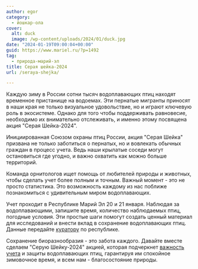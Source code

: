```yaml
---
author: egor
category:
  - йошкар-ола
cover:
  alt: duck
  image: /wp-content/uploads/2024/01/duck.jpg
date: "2024-01-19T09:00:04+00:00"
guid: https://www.mariel.ru/?p=1492
tag:
  - природа-марий-эл
title: Серая шейка-2024
url: /seraya-shejka/

---
```

Каждую зиму в России сотни тысяч водоплавающих птиц находят временное пристанище на водоемах. Эти пернатые мигранты приносят в наши края не только визуальное удовольствие, но и играют ключевую роль в экосистеме. Однако для того чтобы поддерживать равновесие, необходимо их внимательно отслеживать, и именно этому посвящена акция "Серая Шейка-2024".

Инициированная Союзом охраны птиц России, акция "Серая Шейка" призвана не только заботиться о пернатых, но и вовлекать обычных граждан в процесс учета. Ведь наши крылатые соседи могут остановиться где угодно, и важно охватить как можно больше территорий.

Команда орнитологов ищет помощь от любителей природы и животных, чтобы сделать учет более полным и точным. Важный момент \- это не просто статистика. Это возможность каждому из нас поближе познакомиться с удивительным миром водоплавающих.

Учет проходит в Республике Марий Эл 20 и 21 января. Наблюдая за водоплавающими, запишите время, количество наблюдаемых птиц, погодные условия. Эти простые шаги помогут создать ценный материал для исследований и внести вклад в сохранение водоплавающих птиц. Данные передайте [куратору](https://vk.com/ksenia_pushkareva) по республике.

Сохранение биоразнообразия \- это забота каждого. Давайте вместе сделаем "Серую Шейку-2024" акцией, которая подчеркнет [важность учета](/ohota-v-marij-el/) и защиты водоплавающих птиц, гарантируя им спокойное зимовочное время, и всем нам \- благосостояние природы.
